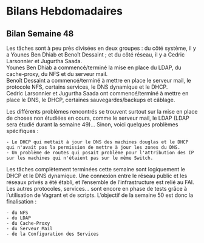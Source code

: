 # Bilans Hebdomadaires

## Bilan Semaine 48

Les tâches sont à peu près divisées en deux groupes : du côté système, il y a Younes Ben Dhiab et Benoît Dessaint ; et du côté réseau, il y a Cedric Larsonnier et Jugurtha Saada. 
<br>
Younes Ben Dhiab a commencé/terminé la mise en place du LDAP, du cache-proxy, du NFS et du serveur mail.
<br>
Benoît Dessaint a commencé/terminé à mettre en place le serveur mail, le protocole NFS, certains services, le DNS dynamique et le DHCP.
<br>
Cedric Larsonnier et Jugurtha Saada ont commencé/terminé à mettre en place le DNS, le DHCP, certaines sauvegardes/backups et câblage.

Les différents problèmes rencontrés se trouvent surtout sur la mise en place de choses non étudiées en cours, comme le serveur mail, le LDAP (LDAP sera étudié durant la semaine 49)...
Sinon, voici quelques problèmes spécifiques :

    - Le DHCP qui mettait à jour le DNS des machines douglas et le DHCP qui n'avait pas la permission de mettre à jour les zones du DNS.
    - Un problème de routes qui posait problème pour l'attribution des IP sur les machines qui n'étaient pas sur le même Switch.

Les tâches complètement terminées cette semaine sont logiquement le DHCP et le DNS dynamique. 
Une connexion entre le réseau public et les réseaux privés a été établi, et l’ensemble de l’infrastructure est relié au FAI.
<br>
Les autres protocoles, services… sont encore en phase de tests grâce à l’utilisation de Vagrant et de scripts.
L’objectif de la semaine 50 est donc la finalisation : 

    - du NFS 
    - du LDAP 
    - du Cache-Proxy 
    - du Serveur Mail 
    - de la Configuration des Services
